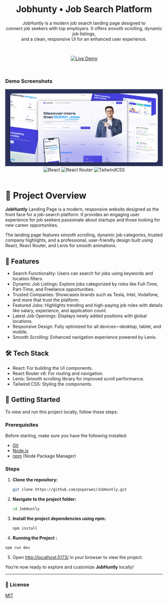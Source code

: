 <div align="center">

<h1> Jobhunty • Job Search Platform </h1>
<p>JobHuntly is a modern job search landing page designed to <br> connect job seekers with top employers. It offers smooth scrolling, dynamic job listings, <br> and a clean, responsive UI for an enhanced user experience.</p>

<br/>

[![Live Demo](https://img.shields.io/badge/-Live%20Demo-4640DE?style=for-the-badge&logo=vercel&logoColor=white)](https://job-huntly-five.vercel.app/)


<br />
</div>

### Demo Screenshots

<div align="center">
  <img src="public/og_image.webp" alt="Jobhunty Demo Screenshot" >
</div>

<div align="center">
    <img src="https://img.shields.io/badge/react-%2320232a.svg?style=for-the-badge&logo=react&logoColor=%2361DAFB" alt="React" />
    <img src="https://img.shields.io/badge/React_Router-CA4245?style=for-the-badge&logo=react-router&logoColor=white" alt="React Router" />
    <img src="https://img.shields.io/badge/tailwindcss-%2338B2AC.svg?style=for-the-badge&logo=tailwind-css&logoColor=white" alt="TailwindCSS" />


  </div>
  <br/>

# 🚀 Project Overview
**JobHuntly** Landing Page is a modern, responsive website designed as the front face for a job-search platform. It provides an engaging user experience for job seekers passionate about startups and those looking for new career opportunities.

The landing page features smooth scrolling, dynamic job categories, trusted company highlights, and a professional, user-friendly design built using React, React Router, and Lenis for smooth animations.


## 🌟 Features

- Search Functionality: Users can search for jobs using keywords and location filters.
- Dynamic Job Listings: Explore jobs categorized by roles like Full-Time, Part-Time, and Freelance opportunities.
- Trusted Companies: Showcases brands such as Tesla, Intel, Vodafone, and more that trust the platform.
- Featured Jobs: Highlights trending and high-paying job roles with details like salary, experience, and application count.
- Latest Job Openings: Displays newly added positions with global locations.
- Responsive Design: Fully optimized for all devices—desktop, tablet, and mobile.
- Smooth Scrolling: Enhanced navigation experience powered by Lenis.

## 🛠️ Tech Stack

- React: For building the UI components.
- React Router v6: For routing and navigation.
- Lenis: Smooth scrolling library for improved scroll performance.
- Tailwind CSS: Styling the components.


## 🚀 Getting Started
To view and run this project locally, follow these steps:


### Prerequisites

Before starting, make sure you have the following installed:

- [Git](https://git-scm.com/)
- [Node.js](https://nodejs.org/en)
- [npm](https://www.npmjs.com/) (Node Package Manager)

### Steps

1. **Clone the repository:**

    ```bash
    git clone https://github.com/psparwez/JobHuntly.git
    ```

2. **Navigate to the project folder:**

    ```bash
    cd JobHuntly
    ```

3. **Install the project dependencies using npm:**

    ```bash
    npm install
    ```
4. **Running the Project :** 

```bash
npm run dev
```

5. Open [http://localhost:5173/](http://localhost:5173/) in your browser to view the project.


You’re now ready to explore and customize **JobHuntly** locally!

---


### 📜 License

[MIT](https://choosealicense.com/licenses/mit/)

<br/>